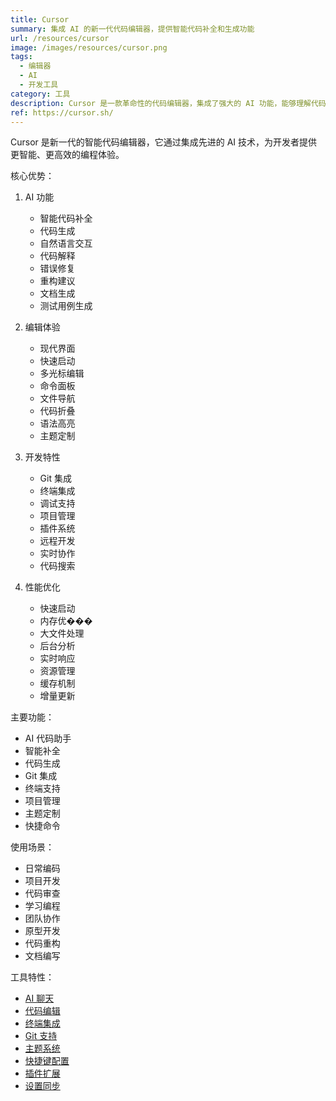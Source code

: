 ```yaml
---
title: Cursor
summary: 集成 AI 的新一代代码编辑器，提供智能代码补全和生成功能
url: /resources/cursor
image: /images/resources/cursor.png
tags:
  - 编辑器
  - AI
  - 开发工具
category: 工具
description: Cursor 是一款革命性的代码编辑器，集成了强大的 AI 功能，能够理解代码上下文，提供智能代码补全和生成建议。
ref: https://cursor.sh/
---
```


Cursor 是新一代的智能代码编辑器，它通过集成先进的 AI 技术，为开发者提供更智能、更高效的编程体验。

核心优势：

1. AI 功能
   - 智能代码补全
   - 代码生成
   - 自然语言交互
   - 代码解释
   - 错误修复
   - 重构建议
   - 文档生成
   - 测试用例生成

2. 编辑体验
   - 现代界面
   - 快速启动
   - 多光标编辑
   - 命令面板
   - 文件导航
   - 代码折叠
   - 语法高亮
   - 主题定制

3. 开发特性
   - Git 集成
   - 终端集成
   - 调试支持
   - 项目管理
   - 插件系统
   - 远程开发
   - 实时协作
   - 代码搜索

4. 性能优化
   - 快速启动
   - 内存优���
   - 大文件处理
   - 后台分析
   - 实时响应
   - 资源管理
   - 缓存机制
   - 增量更新

主要功能：
- AI 代码助手
- 智能补全
- 代码生成
- Git 集成
- 终端支持
- 项目管理
- 主题定制
- 快捷命令

使用场景：
- 日常编码
- 项目开发
- 代码审查
- 学习编程
- 团队协作
- 原型开发
- 代码重构
- 文档编写

工具特性：
- [AI 聊天](https://cursor.sh/features/ai-chat)
- [代码编辑](https://cursor.sh/features/editor)
- [终端集成](https://cursor.sh/features/terminal)
- [Git 支持](https://cursor.sh/features/git)
- [主题系统](https://cursor.sh/features/themes)
- [快捷键配置](https://cursor.sh/features/keybindings)
- [插件扩展](https://cursor.sh/features/extensions)
- [设置同步](https://cursor.sh/features/sync)
